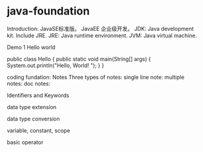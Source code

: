 # java-foundation
Introduction:
JavaSE标准版。
JavaEE 企业级开发。
JDK: Java development kit. Include JRE.
JRE: Java runtime environment.
JVM: Java virtual machine.

Demo 1 Hello world

public class Hello {
    public static void main(String[] args) {
        System.out.println("Hello, World! ");
    }
}




coding fundation:
Notes
Three types of notes:
single line note:
multiple notes:
doc notes:


Identifiers and Keywords


data type extension


data type conversion


variable, constant, scope


basic operator

